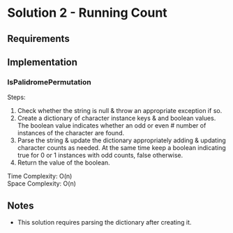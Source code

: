 ﻿# Solution 2 - Running Count

## Requirements

## Implementation

### IsPalidromePermutation

Steps:
1. Check whether the string is null & throw an appropriate exception if so.
2. Create a dictionary of character instance keys & and boolean values. The
boolean value indicates whether an odd or even # number of instances of the
character are found.
3. Parse the string & update the dictionary appropriately adding & updating
character counts as needed. At the same time keep a boolean indicating true
for 0 or 1 instances with odd counts, false otherwise.
4. Return the value of the boolean.

Time Complexity: O(n)  
Space Complexity: O(n)

## Notes
- This solution requires parsing the dictionary after creating it.